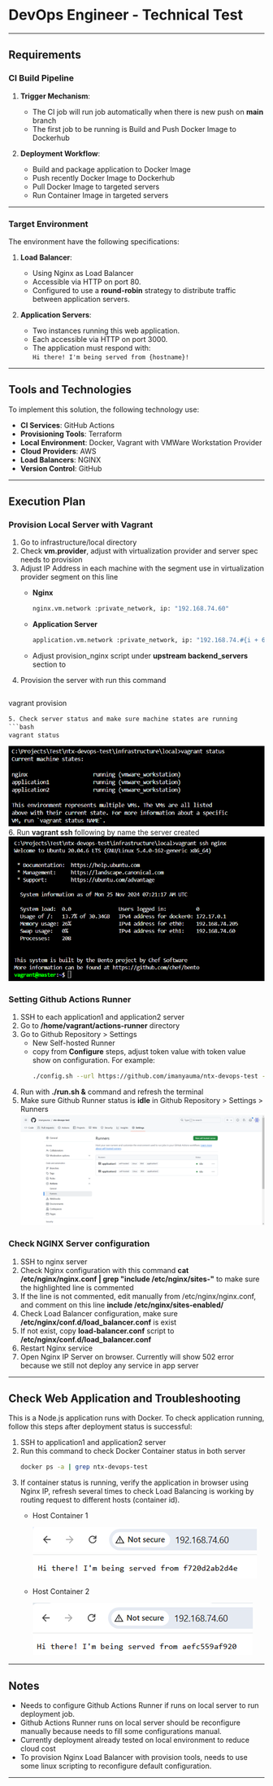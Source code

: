 # DevOps Engineer - Technical Test
---

## Requirements

### CI Build Pipeline

1. **Trigger Mechanism**:  
   - The CI job will run job automatically when there is new push on **main** branch
   - The first job to be running is Build and Push Docker Image to Dockerhub

2. **Deployment Workflow**:  
   - Build and package application to Docker Image
   - Push recently Docker Image to Dockerhub
   - Pull Docker Image to targeted servers
   - Run Container Image in targeted servers

---

### Target Environment

The environment have the following specifications:

1. **Load Balancer**:
   - Using Nginx as Load Balancer
   - Accessible via HTTP on port 80.
   - Configured to use a **round-robin** strategy to distribute traffic between application servers.

2. **Application Servers**:
   - Two instances running this web application.
   - Each accessible via HTTP on port 3000.
   - The application must respond with:  
     `Hi there! I'm being served from {hostname}!`

---

## Tools and Technologies

To implement this solution, the following technology use:

- **CI Services**: GitHub Actions
- **Provisioning Tools**: Terraform
- **Local Environment**: Docker, Vagrant with VMWare Workstation Provider
- **Cloud Providers**: AWS
- **Load Balancers**: NGINX
- **Version Control**: GitHub

---

## Execution Plan

### Provision Local Server with Vagrant
1. Go to infrastructure/local directory
2. Check **vm.provider**, adjust with virtualization provider and server spec needs to provision
3. Adjust IP Address in each machine with the segment use in virtualization provider segment on this line
   * **Nginx**
      ```bash
      nginx.vm.network :private_network, ip: "192.168.74.60"
      ```

   * **Application Server**
      ```bash
      application.vm.network :private_network, ip: "192.168.74.#{i + 61}"
      ```
   * Adjust provision_nginx script under **upstream backend_servers** section to
4. Provision the server with run this command
   ```bash
  vagrant provision
   ```
5. Check server status and make sure machine states are running
   ```bash
  vagrant status
   ```
   ![Vagrant Status](/images/vagrant-status.png)
6. Run **vagrant ssh** following by name the server created
   ![Vagrant SSH to Server](/images/vagrant-ssh.png)

### Setting Github Actions Runner
1. SSH to each application1 and application2 server
2. Go to **/home/vagrant/actions-runner** directory
3. Go to Github Repository > Settings
   - New Self-hosted Runner
   - copy from **Configure** steps, adjust token value with token value show on configuration. For example:
     ```bash
     ./config.sh --url https://github.com/imanyauma/ntx-devops-test --token AEE43AJ4VJYFCSFF4DIENXLHIQALA
     ```
4. Run with **./run.sh &** command and refresh the terminal
5. Make sure Github Runner status is **idle** in  Github Repository > Settings > Runners
   ![Github Runner](/images/github-actions-runners.png)

### Check NGINX Server configuration
1. SSH to nginx server
2. Check Nginx configuration with this command **cat /etc/nginx/nginx.conf | grep "include /etc/nginx/sites-"** to make sure the highlighted line is commented
3. If the line is not commented, edit manually from /etc/nginx/nginx.conf, and comment on this line **include /etc/nginx/sites-enabled/**
4. Check Load Balancer configuration, make sure **/etc/nginx/conf.d/load_balancer.conf** is exist
5. If not exist, copy **load-balancer.conf** script to **/etc/nginx/conf.d/load_balancer.conf**
6. Restart Nginx service
6. Open Nginx IP Server on browser. Currently will show 502 error because we still not deploy any service in app server

---

## Check Web Application and Troubleshooting

This is a Node.js application runs with Docker. To check application running, follow this steps after deployment status is successful:

1. SSH to application1 and application2 server
2. Run this command to check Docker Container status in both server
   ```bash
   docker ps -a | grep ntx-devops-test
   ```
3. If container status is running, verify the application in browser using Nginx IP, refresh several times to check Load Balancing is working by routing request to different hosts (container id).
   * Host Container 1

     ![Container Host 1](/images/host-1-container.png)
   * Host Container 2
   
     ![Container Host 2](/images/host-2-container.png)

---

## Notes
- Needs to configure Github Actions Runner if runs on local server to run deployment job.
- Github Actions Runner runs on local server should be reconfigure manually because needs to fill some configurations manual.
- Currently deployment already tested on local environment to reduce cloud cost
- To provision Nginx Load Balancer with provision tools, needs to use some linux scripting to reconfigure default configuration.
--- 
